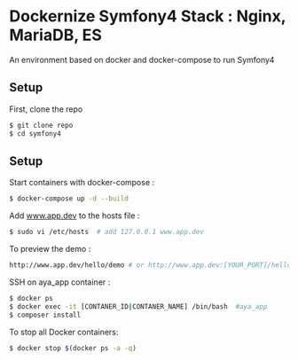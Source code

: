 #  Dockernize Symfony4 Stack : Nginx, MariaDB, ES 


An environment based on docker and docker-compose to run Symfony4


## Setup

First, clone the repo

```bash
$ git clone repo
$ cd symfony4
```

## Setup

Start containers with docker-compose :

```bash
$ docker-compose up -d --build
```

Add www.app.dev to the hosts file :

```bash
$ sudo vi /etc/hosts  # add 127.0.0.1 www.app.dev
```
To preview the demo :

```bash
http://www.app.dev/hello/demo # or http://www.app.dev:[YOUR_PORT]/hello/demo
```

SSH on aya_app container :

```bash
$ docker ps
$ docker exec -it [CONTANER_ID|CONTANER_NAME] /bin/bash  #aya_app
$ composer install
```

To stop all Docker containers:

```bash
$ docker stop $(docker ps -a -q)
```
